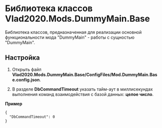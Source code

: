 # Библиотека классов Vlad2020.Mods.DummyMain.Base

Библиотека классов, предназначенная для реализации основной функциональности мода "DummyMain" -
работы с сущностью "DummyMain".

## Настройка

1. Открыть файл **Vlad2020.Mods.DummyMain.Base/ConfigFiles/Mod.DummyMain.Base.config.json**.

2. В разделе **DbCommandTimeout** указать тайм-аут в миллисекундах выполнения команд взаимодействия с
базой данных: **целое число**.

**Пример**

    {
      "DbCommandTimeout": 0
    }
